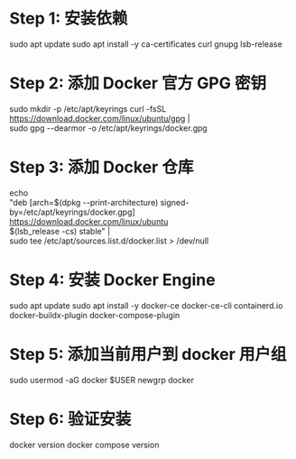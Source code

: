 # Step 1: 安装依赖
sudo apt update
sudo apt install -y ca-certificates curl gnupg lsb-release

# Step 2: 添加 Docker 官方 GPG 密钥
sudo mkdir -p /etc/apt/keyrings
curl -fsSL https://download.docker.com/linux/ubuntu/gpg | \
  sudo gpg --dearmor -o /etc/apt/keyrings/docker.gpg

# Step 3: 添加 Docker 仓库
echo \
  "deb [arch=$(dpkg --print-architecture) signed-by=/etc/apt/keyrings/docker.gpg] \
  https://download.docker.com/linux/ubuntu \
  $(lsb_release -cs) stable" | \
  sudo tee /etc/apt/sources.list.d/docker.list > /dev/null

# Step 4: 安装 Docker Engine
sudo apt update
sudo apt install -y docker-ce docker-ce-cli containerd.io docker-buildx-plugin docker-compose-plugin

# Step 5: 添加当前用户到 docker 用户组
sudo usermod -aG docker $USER
newgrp docker

# Step 6: 验证安装
docker version
docker compose version
